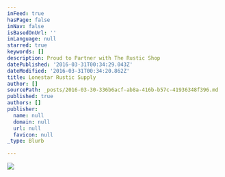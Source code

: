 ```yaml
---
inFeed: true
hasPage: false
inNav: false
isBasedOnUrl: ''
inLanguage: null
starred: true
keywords: []
description: Proud to Partner with The Rustic Shop
datePublished: '2016-03-31T00:34:29.043Z'
dateModified: '2016-03-31T00:34:20.862Z'
title: Lonestar Rustic Supply
author: []
sourcePath: _posts/2016-03-30-336b6acf-ab8a-416b-b57c-41936348f396.md
published: true
authors: []
publisher:
  name: null
  domain: null
  url: null
  favicon: null
_type: Blurb

---
```

![](https://s3-us-west-2.amazonaws.com/the-grid-img/p/b7e9312420e341bc16dbde80e9dabf77ce792b1b.jpg)